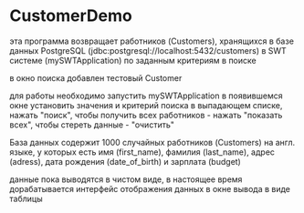 # CustomerDemo
эта программа возвращает работников (Customers), хранящихся в базе данных PostgreSQL (jdbc:postgresql://localhost:5432/customers) 
в SWT системе (mySWTApplication) по заданным критериям в поиске

в окно поиска добавлен тестовый Customer

для работы необходимо запустить mySWTApplication
в появившемся окне установить значения и критерий поиска в выпадающем списке, нажать "поиск",
чтобы получить всех работников - нажать "показать всех",
чтобы стереть данные - "очистить"

База данных содержит 1000 случайных работников (Customers) на англ. языке, у которых есть имя (first_name), фамилия (last_name), 
адрес (adress), дата рождения (date_of_birth) и зарплата (budget) 

данные пока выводятся в чистом виде, в настоящее время дорабатывается интерфейс отображения данных в окне вывода в виде таблицы

